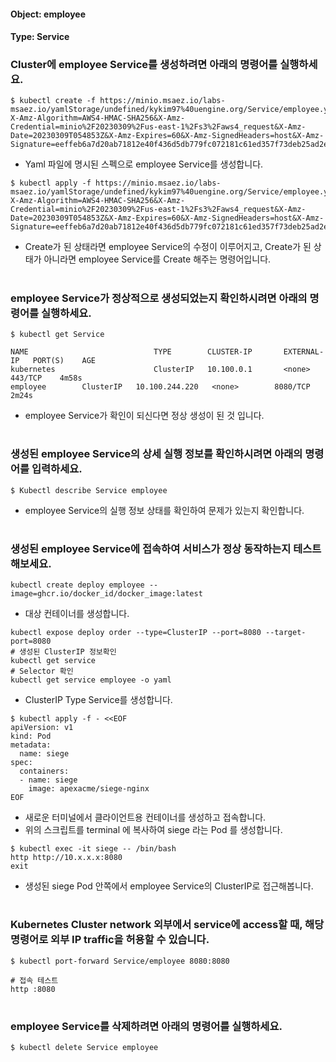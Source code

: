 
#### Object: employee
#### Type: Service

### Cluster에 employee Service를 생성하려면 아래의 명령어를 실행하세요.

```
$ kubectl create -f https://minio.msaez.io/labs-msaez.io/yamlStorage/undefined/kykim97%40uengine.org/Service/employee.yaml?X-Amz-Algorithm=AWS4-HMAC-SHA256&X-Amz-Credential=minio%2F20230309%2Fus-east-1%2Fs3%2Faws4_request&X-Amz-Date=20230309T054853Z&X-Amz-Expires=60&X-Amz-SignedHeaders=host&X-Amz-Signature=eeffeb6a7d20ab71812e40f436d5db779fc072181c61ed357f73deb25ad2e06c
```
- Yaml 파일에 명시된 스펙으로 employee Service를 생성합니다.  

```
$ kubectl apply -f https://minio.msaez.io/labs-msaez.io/yamlStorage/undefined/kykim97%40uengine.org/Service/employee.yaml?X-Amz-Algorithm=AWS4-HMAC-SHA256&X-Amz-Credential=minio%2F20230309%2Fus-east-1%2Fs3%2Faws4_request&X-Amz-Date=20230309T054853Z&X-Amz-Expires=60&X-Amz-SignedHeaders=host&X-Amz-Signature=eeffeb6a7d20ab71812e40f436d5db779fc072181c61ed357f73deb25ad2e06c
```
- Create가 된 상태라면 employee Service의 수정이 이루어지고, Create가 된 상태가 아니라면 employee Service를 Create 해주는 명령어입니다.
#

### employee Service가 정상적으로 생성되었는지 확인하시려면 아래의 명령어를 실행하세요.

```
$ kubectl get Service

NAME                            TYPE        CLUSTER-IP       EXTERNAL-IP   PORT(S)    AGE
kubernetes                      ClusterIP   10.100.0.1       <none>        443/TCP    4m58s
employee        ClusterIP   10.100.244.220   <none>        8080/TCP   2m24s

```
- employee Service가 확인이 되신다면 정상 생성이 된 것 입니다.
#

### 생성된 employee Service의 상세 실행 정보를 확인하시려면 아래의 명령어를 입력하세요.

```
$ Kubectl describe Service employee
```
- employee Service의 실행 정보 상태를 확인하여 문제가 있는지 확인합니다.
#

### 생성된 employee Service에 접속하여 서비스가 정상 동작하는지 테스트 해보세요.

```
kubectl create deploy employee --image=ghcr.io/docker_id/docker_image:latest
```
- 대상 컨테이너를 생성합니다.  

```
kubectl expose deploy order --type=ClusterIP --port=8080 --target-port=8080
# 생성된 ClusterIP 정보확인
kubectl get service 
# Selector 확인
kubectl get service employee -o yaml
```
- ClusterIP Type Service를 생성합니다.

```
$ kubectl apply -f - <<EOF
apiVersion: v1
kind: Pod
metadata:
  name: siege
spec:
  containers:
  - name: siege
    image: apexacme/siege-nginx
EOF
```
- 새로운 터미널에서 클라이언트용 컨테이너를 생성하고 접속합니다.
- 위의 스크립트를 terminal 에 복사하여 siege 라는 Pod 를 생성합니다.  

```
$ kubectl exec -it siege -- /bin/bash
http http://10.x.x.x:8080
exit
```
- 생성된 siege Pod 안쪽에서 employee Service의 ClusterIP로 접근해봅니다.
#

### Kubernetes Cluster network 외부에서 service에 access할 때, 해당 명령어로 외부 IP traffic을 허용할 수 있습니다.

```
$ kubectl port-forward Service/employee 8080:8080

# 접속 테스트
http :8080
```
#

### employee Service를 삭제하려면 아래의 명령어를 실행하세요.

```
$ kubectl delete Service employee
```
#

